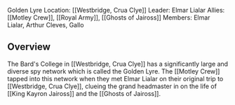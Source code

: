Golden Lyre
Location: [[Westbridge, Crua Clye]]
Leader: Elmar Lialar
Allies: [[Motley Crew]], [[Royal Army]], [[Ghosts of Jaiross]]
Members: Elmar Lialar, Arthur Cleves, Gallo

## Overview
The Bard's College in [[Westbridge, Crua Clye]] has a significantly large and diverse spy network which is called the Golden Lyre. The [[Motley Crew]] tapped into this network when they met Elmar Lialar on their original trip to [[Westbridge, Crua Clye]], clueing the grand headmaster in on the life of [[King Kayron Jaiross]] and the [[Ghosts of Jaiross]].
